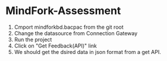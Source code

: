 # MindFork-Assessment
1. Cmport mindforkbd.bacpac from the git root
2. Change the datasource from Connection Gateway
3. Run the project 
4. Click on "Get Feedback(API)" link
5. We should get the dsired data in json format from a get API.
 
